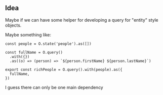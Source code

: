 ## Idea

Maybe if we can have some helper for developing a query for "entity" style objects.

Maybe something like:

```tsx
const people = O.state('people').as([])

const fullName = O.query()
  .with({})
  .as((o) => (person) => `${person.firstName} ${person.lastName}`)

export const richPeople = O.query().with(people).as({
  fullName,
})
```

I guess there can only be one main dependency
